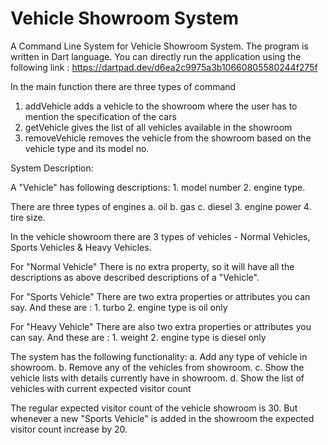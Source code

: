 # Vehicle Showroom System

A Command Line System for Vehicle Showroom System. The program is written in Dart language. 
You can directly run the application using the following link :
https://dartpad.dev/d6ea2c9975a3b10660805580244f275f


In the main function there are three types of command
1. addVehicle adds a vehicle to the showroom where the user has to mention the specification of the cars
2. getVehicle gives the list of all vehicles available in the showroom
3. removeVehicle removes the vehicle from the showroom based on the vehicle type and its model no.



System Description:

A "Vehicle" has following descriptions: 1. model number 2. engine type.

There are three types of engines a. oil b. gas c. diesel 3. engine power 4. tire size. 


In the vehicle showroom there are 3 types of vehicles - Normal Vehicles, Sports Vehicles & Heavy Vehicles. 

For "Normal Vehicle" There is no extra property, so it will have all the descriptions as above described descriptions of a "Vehicle".

For "Sports Vehicle" There are two extra properties or attributes you can say. And these are : 1. turbo 2. engine type is oil only 

For "Heavy Vehicle" There are also two extra properties or attributes you can say. And these are : 1. weight 2. engine type is diesel only 


The system has the following functionality: 
a. Add any type of vehicle in showroom. 
b. Remove any of the vehicles from showroom. 
c. Show the vehicle lists with details currently have in showroom.
d. Show the list of vehicles with current expected visitor count


The regular expected visitor count of the vehicle showroom is 30. But whenever a new "Sports Vehicle" is added in the showroom the expected visitor count increase by 20.  